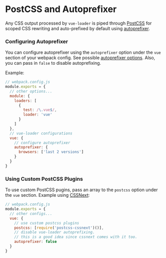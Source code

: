 # PostCSS and Autoprefixer

Any CSS output processed by `vue-loader` is piped through [PostCSS](https://github.com/postcss/postcss) for scoped CSS rewriting and auto-prefixed by default using [autoprefixer](https://github.com/postcss/autoprefixer).

### Configuring Autoprefixer

You can configure autoprefixer using the `autoprefixer` option under the `vue` section of your webpack config. See possible [autoprefixer options](https://github.com/postcss/autoprefixer#options). Also, you can pass in `false` to disable autoprefixing.

Example:

``` js
// webpack.config.js
module.exports = {
  // other options...
  module: {
    loaders: [
      {
        test: /\.vue$/,
        loader: 'vue'
      }
    ]
  },
  // vue-loader configurations
  vue: {
    // configure autoprefixer
    autoprefixer: {
      browsers: ['last 2 versions']
    }
  }
}
```

### Using Custom PostCSS Plugins

To use custom PostCSS pugins, pass an array to the `postcss` option under the `vue` section. Example using [CSSNext](http://cssnext.io/):

``` js
// webpack.config.js
module.exports = {
  // other configs...
  vue: {
    // use custom postcss plugins
    postcss: [require('postcss-cssnext')()],
    // disable vue-loader autoprefixing.
    // this is a good idea since cssnext comes with it too.
    autoprefixer: false
  }
}
```

